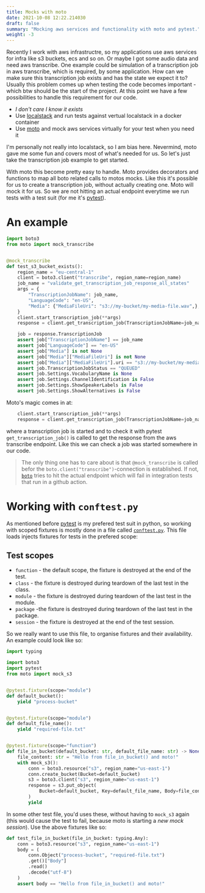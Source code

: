 ```yaml
--- 
title: Mocks with moto 
date: 2021-10-08 12:22.214030
draft: false
summary: "Mocking aws services and functionality with moto and pytest."
weight: -3
---
```


Recently I work with aws infrastructre, so my applications use aws services for infra like
s3 buckets, ecs and so on. Or maybe I got some audio data and need aws transcribe. 
One example could be simulation of a transcription job in aws transcribe, which is 
required, by some application. How can we make sure this transcription job exists and has 
the state we expect it to? Usually this problem comes up when testing the code
becomes important - which btw should be the start of the project. At this point we have a 
few possibilities to handle this requirement for our code.

* *I don't care I know it exists*
* Use [localstack](https://github.com/localstack/localstack) and run tests against vertual localstack in a docker container
* Use [moto](https://github.com/spulec/moto) and mock aws services virtually for your test when you need it

I'm personally not really into localstack, so I am bias here. Nevermind, moto gave me some
fun and covers most of what's needed for us. So let's just take the transcription job 
example to get started. 

With moto this become pretty easy to handle. Moto provides decorators and functions to 
map all boto related calls to motos mocks. Like this it's possible for us to create a 
transcription job, without actually creating one. Moto will mock it for us. So we are not 
hitting an actual endpoint everytime we run tests with a test suit 
(for me it's [pytest](https://github.com/pytest-dev/pytest)). 

# An example

````Python
import boto3
from moto import mock_transcribe


@mock_transcribe
def test_s3_bucket_exists():
    region_name = "eu-central-1"
    client = boto3.client("transcribe", region_name=region_name)
    job_name = "validate_get_transcription_job_response_all_states"
    args = {
        "TranscriptionJobName": job_name,
        "LanguageCode": "en-US",
        "Media": {"MediaFileUri": "s3://my-bucket/my-media-file.wav",},
    }
    client.start_transcription_job(**args)
    response = client.get_transcription_job(TranscriptionJobName=job_name)

    job = response.TranscriptionJob
    assert job["TranscriptionJobName"] == job_name
    assert job["LanguageCode"] == "en-US"
    assert job["Media"] is not None
    assert job["Media"]["MediaFileUri"] is not None
    assert job["Media"]["MediaFileUri"].uri == "s3://my-bucket/my-media-file.wav"
    assert job.TranscriptionJobStatus == "QUEUED"
    assert job.Settings.VocabularyName is None
    assert job.Settings.ChannelIdentification is False
    assert job.Settings.ShowSpeakerLabels is False
    assert job.Settings.ShowAlternatives is False
````

Moto's magic comes in at:

````Python
    client.start_transcription_job(**args)
    response = client.get_transcription_job(TranscriptionJobName=job_name)
````

where a transcription job is started and to check it with pytest `get_transcription_job()`
is called to get the response from the aws transcribe endpoint. Like this we can check a
job was started somewhere in our code. 

> The only thing one has to care about is that `@mock_transcribe` is called befor the 
> `boto.client("transcribe")`-connection is established. If not, 
> [`boto`](https://boto3.amazonaws.com/v1/documentation/api/latest/reference/services/transcribe.html)
> tries to hit the actual endpoint which will fail in integration tests that run in a
> github action.

# Working with `conftest.py`

As mentioned before [pytest](https://github.com/pytest-dev/pytest) is my prefered test 
suit in python, so working with scoped fixtures is mostly done in a file called 
[`conftest.py`](https://docs.pytest.org/en/6.2.x/fixture.html?highlight=conftest#scope-sharing-fixtures-across-classes-modules-packages-or-session).
This file loads injects fixtures for tests in the prefered scope:

## Test scopes

* `function` - the default scope, the fixture is destroyed at the end of the test.
* `class` - the fixture is destroyed during teardown of the last test in the class.
* `module` - the fixture is destroyed during teardown of the last test in the module.
* `package` -the fixture is destroyed during teardown of the last test in the package.
* `session` - the fixture is destroyed at the end of the test session.

So we really want to use this file, to organise fixtures and their availability. An 
example could look like so:

````Python
import typing

import boto3
import pytest
from moto import mock_s3


@pytest.fixture(scope="module")
def default_bucket():
    yield "process-bucket"


@pytest.fixture(scope="module")
def default_file_name():
    yield "required-file.txt"


@pytest.fixture(scope="function")
def file_in_bucket(default_bucket: str, default_file_name: str) -> None:
    file_content: str = "Hello from file_in_bucket() and moto!"
    with mock_s3():
        conn = boto3.resource("s3", region_name="us-east-1")
        conn.create_bucket(Bucket=default_bucket)
        s3 = boto3.client("s3", region_name="us-east-1")
        response = s3.put_object(
            Bucket=default_bucket, Key=default_file_name, Body=file_content,
        )
        yield
````

In some other test file, you'd uses these, without having to `mock_s3` again (this would
cause the test to fail, because moto is starting a *new mock session*). Use the above 
fixtures like so:

````Python
def test_file_in_bucket(file_in_bucket: typing.Any):
    conn = boto3.resource("s3", region_name="us-east-1")
    body = (
        conn.Object("process-bucket", "required-file.txt")
        .get()["Body"]
        .read()
        .decode("utf-8")
    )
    assert body == "Hello from file_in_bucket() and moto!"

````



